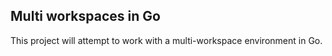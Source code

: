 ## Multi workspaces in Go

This project will attempt to work with a multi-workspace environment in Go.